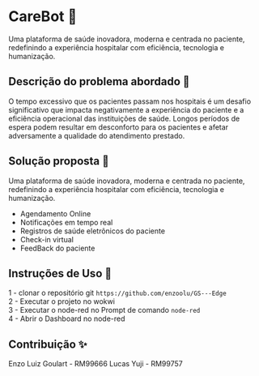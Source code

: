 # CareBot :hospital:

Uma plataforma de saúde inovadora, moderna e centrada no paciente, redefinindo a experiência hospitalar com eficiência, tecnologia e humanização.

## Descrição do problema abordado 📜

O tempo excessivo que os pacientes passam nos hospitais é um desafio significativo que impacta negativamente a experiência do paciente e a eficiência operacional das instituições de saúde. Longos períodos de espera podem resultar em desconforto para os pacientes e afetar adversamente a qualidade do atendimento prestado.

## Solução proposta 🎉

Uma plataforma de saúde inovadora, moderna e centrada no paciente, redefinindo a experiência hospitalar com eficiência, tecnologia e humanização.

* Agendamento Online
* Notificações em tempo real
* Registros de saúde eletrônicos do paciente
* Check-in virtual
* FeedBack do paciente

## Instruções de Uso 🦄

1 - clonar o repositório git `https://github.com/enzoolu/GS---Edge`
<br>
2 - Executar o projeto no wokwi
<br>
3 - Executar o node-red no Prompt de comando `node-red`
<br>
4 - Abrir o Dashboard no node-red

## Contribuição ✨

Enzo Luiz Goulart - RM99666 
Lucas Yuji - RM99757
